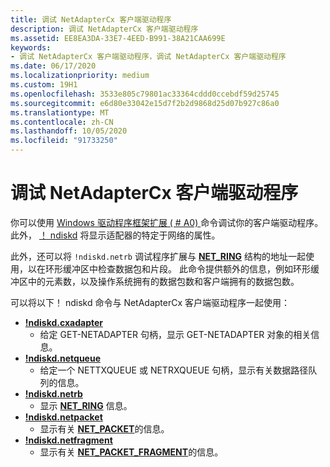 ```yaml
---
title: 调试 NetAdapterCx 客户端驱动程序
description: 调试 NetAdapterCx 客户端驱动程序
ms.assetid: EE8EA3DA-33E7-4EED-B991-38A21CAA699E
keywords:
- 调试 NetAdapterCx 客户端驱动程序，调试 NetAdapterCx 客户端驱动程序
ms.date: 06/17/2020
ms.localizationpriority: medium
ms.custom: 19H1
ms.openlocfilehash: 3533e805c79801ac33364cddd0ccebdf59d25745
ms.sourcegitcommit: e6d80e33042e15d7f2b2d9868d25d07b927c86a0
ms.translationtype: MT
ms.contentlocale: zh-CN
ms.lasthandoff: 10/05/2020
ms.locfileid: "91733250"
---
```

# <a name="debugging-a-netadaptercx-client-driver"></a>调试 NetAdapterCx 客户端驱动程序

你可以使用 [Windows 驱动程序框架扩展 ( # A0) ](../debugger/kernel-mode-driver-framework-extensions--wdfkd-dll-.md) 命令调试你的客户端驱动程序。  此外， [！ ndiskd](../debugger/-ndiskd-netadapter.md) 将显示适配器的特定于网络的属性。

此外，还可以将 `!ndiskd.netrb` 调试程序扩展与 [**NET_RING**](/windows-hardware/drivers/ddi/ring/ns-ring-_net_ring) 结构的地址一起使用，以在环形缓冲区中检查数据包和片段。  此命令提供额外的信息，例如环形缓冲区中的元素数，以及操作系统拥有的数据包数和客户端拥有的数据包数。

可以将以下！ ndiskd 命令与 NetAdapterCx 客户端驱动程序一起使用：

*  [**!ndiskd.cxadapter**](../debugger/-ndiskd-cxadapter.md)
    *  给定 GET-NETADAPTER 句柄，显示 GET-NETADAPTER 对象的相关信息。
*  [**!ndiskd.netqueue**](../debugger/-ndiskd-netqueue.md)
    *  给定一个 NETTXQUEUE 或 NETRXQUEUE 句柄，显示有关数据路径队列的信息。
*  [**!ndiskd.netrb**](../debugger/-ndiskd-netrb.md)
    *  显示 [**NET_RING**](/windows-hardware/drivers/ddi/ring/ns-ring-_net_ring) 信息。
*  [**!ndiskd.netpacket**](../debugger/-ndiskd-netpacket.md)
    *  显示有关 [**NET_PACKET**](/windows-hardware/drivers/ddi/netpacket/ns-netpacket-_net_packet)的信息。
*  [**!ndiskd.netfragment**](../debugger/-ndiskd-netfragment.md)
    *  显示有关 [**NET_PACKET_FRAGMENT**](/windows-hardware/drivers/ddi/netpacket/ns-netpacket-_net_packet_fragment)的信息。